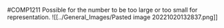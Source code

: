 #COMP1211 
Possible for the number to be too large or too small for representation.
![[../General_Images/Pasted image 20221020132837.png]]
